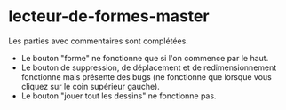 # lecteur-de-formes-master

 Les parties avec commentaires sont complétées.

- Le bouton "forme" ne fonctionne que si l'on commence par le haut.
- Le bouton de suppression, de déplacement et de redimensionnement fonctionne mais présente des bugs (ne fonctionne que lorsque vous cliquez sur le coin supérieur gauche).
- Le bouton "jouer tout les dessins" ne fonctionne pas.

